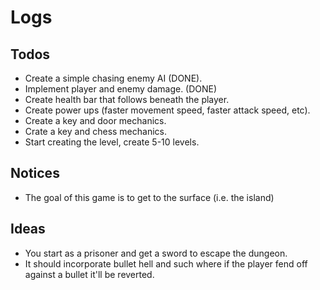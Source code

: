 # Logs

## Todos

- Create a simple chasing enemy AI (DONE).
- Implement player and enemy damage. (DONE)
- Create health bar that follows beneath the player.
- Create power ups (faster movement speed, faster attack speed, etc).
- Create a key and door mechanics.
- Crate a key and chess mechanics.
- Start creating the level, create 5-10 levels.

## Notices

- The goal of this game is to get to the surface (i.e. the island)

## Ideas

- You start as a prisoner and get a sword to escape the dungeon.
- It should incorporate bullet hell and such where if the player fend off against a bullet it'll be reverted.

